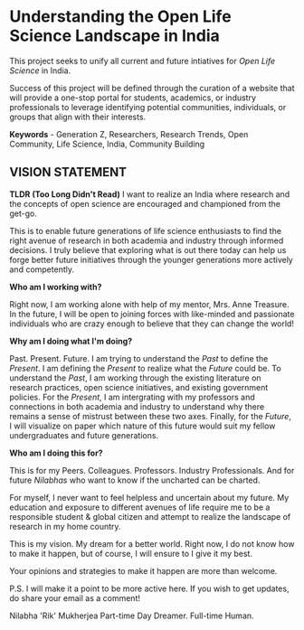 # Understanding the Open Life Science Landscape in India
This project seeks to unify all current and future intiatives for _Open Life Science_ in India. 

Success of this project will be defined through the curation of a website that will provide a one-stop portal for students, academics, or industry professionals to leverage identifying potential communities, individuals, or groups that align with their interests. 

**Keywords** - Generation Z, Researchers, Research Trends, Open Community, Life Science, India, Community Building

## VISION STATEMENT ##
__TLDR (Too Long Didn't Read)__ 
I want to realize an India where research and the concepts of open science are encouraged and championed from the get-go.

This is to enable future generations of life science enthusiasts to find the right avenue of research in both academia and industry through informed decisions. I truly believe that exploring what is out there today can help us forge better future initiatives through the younger generations more actively and competently.

__Who am I working with?__

Right now, I am working alone with help of my mentor, Mrs. Anne Treasure. In the future, I will be open to joining forces with like-minded and passionate individuals who are crazy enough to believe that they can change the world!

__Why am I doing what I'm doing?__

Past. Present. Future. I am trying to understand the *Past* to define the *Present*. I am defining the *Present* to realize what the *Future* could be. To understand the *Past*, I am working through the existing literature on research practices, open science initiatives, and existing government policies. For the *Present*, I am intergrating with my professors and connections in both academia and industry to understand why there remains a sense of mistrust between these two axes. Finally, for the *Future*, I will visualize on paper which nature of this future would suit my fellow undergraduates and future generations.

__Who am I doing this for?__

This is for my Peers. Colleagues. Professors. Industry Professionals.
And for future *Nilabhas* who want to know if the uncharted can be charted.

For myself, I never want to feel helpless and uncertain about my future. My education and exposure to different avenues of life require me to be a responsible student & global citizen and attempt to realize the landscape of research in my home country.

This is my vision. My dream for a better world. 
Right now, I do not know how to make it happen, but of course, I will ensure to I give it my best. 

Your opinions and strategies to make it happen are more than welcome.

P.S. I will make it a point to be more active here. If you wish to get updates, do share your email as a comment!

Nilabha 'Rik' Mukherjea
Part-time Day Dreamer. Full-time Human.

